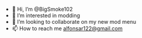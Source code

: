 - 👋 Hi, I’m @BigSmoke102
- 👀 I’m interested in modding
- 💞️ I’m looking to collaborate on my new mod menu
- 📫 How to reach me alfonsar122@gmail.com

<!---
BigSmoke102/BigSmoke102 is a ✨ special ✨ repository because its `README.md` (this file) appears on your GitHub profile.
You can click the Preview link to take a look at your changes.
--->
